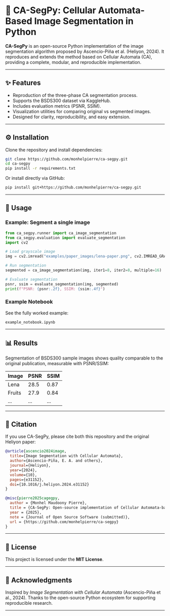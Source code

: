 # 🧬 CA-SegPy: Cellular Automata-Based Image Segmentation in Python

**CA-SegPy** is an open-source Python implementation of the image segmentation algorithm proposed by Ascencio-Piña et al. (Heliyon, 2024).
It reproduces and extends the method based on Cellular Automata (CA), providing a complete, modular, and reproducible implementation.

---

## ✨ Features

- Reproduction of the three-phase CA segmentation process.
- Supports the BSDS300 dataset via KaggleHub.
- Includes evaluation metrics (PSNR, SSIM).
- Visualization utilities for comparing original vs segmented images.
- Designed for clarity, reproducibility, and easy extension.

---

## ⚙️ Installation

Clone the repository and install dependencies:

```bash
git clone https://github.com/monhelpierre/ca-segpy.git
cd ca-segpy
pip install -r requirements.txt
````

Or install directly via GitHub:

```bash
pip install git+https://github.com/monhelpierre/ca-segpy.git
```

---

## 🧠 Usage

### Example: Segment a single image

```python
from ca_segpy.runner import ca_image_segmentation
from ca_segpy.evaluation import evaluate_segmentation
import cv2

# Load grayscale image
img = cv2.imread("examples/paper_images/lena-paper.png", cv2.IMREAD_GRAYSCALE)

# Run segmentation
segmented = ca_image_segmentation(img, iter1=8, iter2=8, multiple=16)

# Evaluate segmentation
psnr, ssim = evaluate_segmentation(img, segmented)
print(f"PSNR: {psnr:.2f}, SSIM: {ssim:.4f}")
```

### Example Notebook

See the fully worked example:

```
example_notebook.ipynb
```

---

## 📊 Results

Segmentation of BSDS300 sample images shows quality comparable to the original publication, measurable with PSNR/SSIM:

| Image  | PSNR | SSIM |
| ------ | ---- | ---- |
| Lena   | 28.5 | 0.87 |
| Fruits | 27.9 | 0.84 |
| ...    | ...  | ...  |

---

## 📄 Citation

If you use CA-SegPy, please cite both this repository and the original Heliyon paper:

```bibtex
@article{ascencio2024image,
  title={Image Segmentation with Cellular Automata},
  author={Ascencio-Piña, E. A. and others},
  journal={Heliyon},
  year={2024},
  volume={10},
  pages={e31152},
  doi={10.1016/j.heliyon.2024.e31152}
}

@misc{pierre2025cagegpy,
  author = {Monhel Maudoony Pierre},
  title = {CA-SegPy: Open-source implementation of Cellular Automata-based image segmentation},
  year = {2025},
  note = {Journal of Open Source Software (submitted)},
  url = {https://github.com/monhelpierre/ca-segpy}
}
```

---

## 📜 License

This project is licensed under the **MIT License**.

---

## 🤝 Acknowledgments

Inspired by *Image Segmentation with Cellular Automata* (Ascencio-Piña et al., 2024).
Thanks to the open-source Python ecosystem for supporting reproducible research.

---
